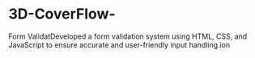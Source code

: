 # 3D-CoverFlow-
Form ValidatDeveloped a form validation system using HTML, CSS, and JavaScript to ensure accurate and user-friendly input handling.ion
